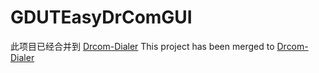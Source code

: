 # GDUTEasyDrComGUI
此项目已经合并到 [Drcom-Dialer](https://github.com/GDUT-Drcom/Drcom-Dialer)
This project has been merged to [Drcom-Dialer](https://github.com/GDUT-Drcom/Drcom-Dialer)
